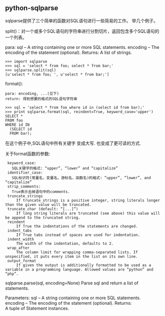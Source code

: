 ## python-sqlparse


sqlparse提供了三个简单的函数对SQL语句进行一些简易的工作。
举几个例子。

 split()：对一个或多个SQL语句的字符串进行分割切片，返回包含多个SQL语句的一个列表。

   para: sql – A string containing one or more SQL statements.
         encoding – The encoding of the statement (optional).
   Returns:	A list of strings.

    >>> import sqlparse
    >>> sql = 'select * from foo; select * from bar;'
    >>> sqlparse.split(sql)
    [u'select * from foo; ', u'select * from bar;']

 format():
    
    para: encoding, ...(见下)
    return: 得到想要的格式的SQL语句字符串
    
    >>> sql = 'select * from foo where id in (select id from bar);'
    >>> print sqlparse.format(sql, reindent=True, keyword_case='upper')
    SELECT *
    FROM foo
    WHERE id IN
      (SELECT id
      FROM bar);
   在这个例子中,SQL语句中所有关键字 变成大写. 也变成了更可读的方式.
   
   关于format函数的参数:
     
     keyword_case:
       SQL关键字的格式: “upper”, “lower” and “capitalize”
     identifier_case:
       SQL标识符(常量名，变量名，游标名，函数名)的格式: “upper”, “lower”, and “capitalize”
     strip_comments:
       True表示去掉语句中的comments.
     truncate_strings
         If truncate_strings is a positive integer, string literals longer than the given value will be truncated. 
     truncate_char (default: “[...]”)
         If long string literals are truncated (see above) this value will be append to the truncated string.
     reindent
         If True the indentations of the statements are changed.
     indent_tabs
         If True tabs instead of spaces are used for indentation.
     indent_width
         The width of the indentation, defaults to 2.
     wrap_after
         The column limit for wrapping comma-separated lists. If unspecified, it puts every item in the list on its own line.
     output_format
         If given the output is additionally formatted to be used as a variable in a programming language. Allowed values are “python” and “php”.

 sqlparse.parse(sql, encoding=None)
Parse sql and return a list of statements.

Parameters:	
sql – A string containing one or more SQL statements.
encoding – The encoding of the statement (optional).
Returns:	
A tuple of Statement instances.